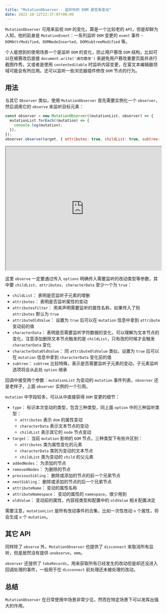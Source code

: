 ```yaml
---
title: "MutationObserver - 监听你的 DOM 是否有变动"
date: 2022-10-12T22:37:07+08:00
---
```


`MutationObserver` 可用来监视 `DOM` 的变化，算是一个比较老的 `API`，但是却鲜为人知，他的前身是 `MutationEvent`：一系列监听 `DOM` 变更的 `event` 事件 - `DOMAttrModified`、`DOMNodeInserted`、`DOMSubtreeModified` 等。

个人能想到的使用场景一个是监听 `DOM` 的变化，防止用户篡改 `DOM` 结构，比如可以在被篡改后直接 `document.write('请勿篡改')` 来避免用户篡改重要页面并进行截图作秀。又或者是使用 `contenteditable` 时监听内容变更，在富文本编辑器领域可能会有所应用。还可以监听一些浏览器插件修改 `DOM` 节点的行为。

## 用法

与其它 `Observer` 类似，使用 `MutationObserver` 首先需要实例化一个 `observer`，然后调用它的 `observe` 来监听目标元素：

```js
const observer = new MutationObserver((mutationList, observer) => {
  mutationList.forEach((mutation) => {
    console.log(mutation);
  });
});
observer.observe(target, { attributes: true, childList: true, subtree: true });
```

<iframe class="code-editor-frame" data-code="code-editor-element" data-code-id="7151992112123215886" data-src="https://code.juejin.cn/pen/7151992112123215886" style="display: inline;width: 100%; height: 400px;" loading="lazy" src="https://code.juejin.cn/pen/7151992112123215886"></iframe>

这里 `observe` 一定要通过传入 `options` 明确传入需要监听的改动类型等参数，其中要 `childList`、`attributes`、`characterData` 至少一个为 `true`：

- `childList`： 表明是否监听子元素的增删
- `attributes`： 表明是否监听属性的变动
- `attributesFilter`： 用来声明需要监听的属性名称，如果传入了则 `attributes` 默认为 `true`
- `attributeOldValue`： 设置为 `true` 后可以在 `mutation` 信息中拿到 `attribute` 变动前的值
- `characterData`： 表明是否需要监听字符数据的变化，可以理解为文本节点的变化，注意添加删除文本节点触发的是 `childList`，只有改的时候才会触发 `characterData` 变化
- `characterDataOldValue`： 同 `attributeOldValue` 类似，设置为 `true` 后可以在 `mutation` 信息中拿到 `characterData` 变化前的值
- `subtree`： `subtree` 比较特殊，表示是否需要监听子元素的变动，子元素监听选项将会从此处 `option` 继承

回调中接受两个参数：`mutationList` 为变动的 `mutation` 事件列表，`observer` 还是老样子，上面 `observer` 实例的一个引用。

`mutation` 中字段较多，可以从中直接获得 `DOM` 变更的细节：

- `type`： 标识本次变动的类型，包含三种类型，同上面 `option` 中的三种监听类型：
  - `attributes` 表示 `dom` 的属性变动
  - `characterData` 表示文本节点的变动
  - `childList` 表示其它的 `node` 节点变动
- `target`： 当前 `mutation` 影响的 `DOM` 节点，三种类型下有些许区别：
  - `attributes` 类为属性变化的元素
  - `characterData` 类则为变动的文本节点
  - `childList` 类为变动的 `child` 的父元素
- `addedNodes`： 为添加的节点
- `removedNodes`： 为删除的节点
- `previousSibling`： 删除或添加的节点的前一个兄弟节点
- `nextSibling`： 删除或添加的节点的后一个兄弟节点
- `attributeName`： 变动的属性名称
- `attributeNamespace`： 变动的属性的 `namespace`，很少用到
- `oldValue`： 变动前的属性，内容视类型和配置中的 `oldValue` 相关配置决定

需要注意，`mutationList` 是所有改动事件的合集，比如一次性改动 `n` 个属性，将会生成 `n` 个 `mutation`。

## 其它 API

同样除了 `observe` 外，`MutationObserver` 也提供了 `disconnect` 来取消所有监听，但是居然没有提供 `unobserve`，`emm`。

`observer` 还提供了 `takeRecords`，用来获取所有已经发生的改动但是却还没进入回调处理的事件，一般用于在 `disconnect` 前处理还未被处理的改动。

## 总结

`MutationObserver` 在日常使用中场景非常少见，然而在特定场景下可以发挥出强大的作用。
